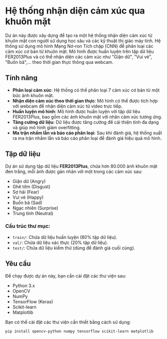 # Hệ thống nhận diện cảm xúc qua khuôn mặt

Dự án này được xây dựng để tạo ra một hệ thống nhận diện cảm xúc từ khuôn mặt con người sử dụng học sâu và các kỹ thuật thị giác máy tính. Hệ thống sử dụng mô hình Mạng Nơ-ron Tích chập (CNN) để phân loại các cảm xúc cơ bản từ khuôn mặt. Mô hình được huấn luyện trên tập dữ liệu FER2013Plus và có thể nhận diện các cảm xúc như "Giận dữ", "Vui vẻ", "Buồn bã",... theo thời gian thực thông qua webcam.

## Tính năng
- **Phân loại cảm xúc**: Hệ thống có thể phân loại 7 cảm xúc cơ bản từ một bức ảnh khuôn mặt.
- **Nhận diện cảm xúc theo thời gian thực**: Mô hình có thể được tích hợp với webcam để nhận diện cảm xúc từ video trực tiếp.
- **Huấn luyện mô hình**: Mô hình được huấn luyện với tập dữ liệu FER2013Plus, bao gồm các ảnh khuôn mặt với nhãn cảm xúc tương ứng.
- **Tăng cường dữ liệu**: Dữ liệu được tăng cường để cải thiện tính đa dạng và giúp mô hình giảm overfitting.
- **Ma trận nhầm lẫn và báo cáo phân loại**: Sau khi đánh giá, hệ thống xuất ra ma trận nhầm lẫn và báo cáo phân loại để đánh giá hiệu quả mô hình.

## Tập dữ liệu
Dự án sử dụng tập dữ liệu **FER2013Plus**, chứa hơn 80.000 ảnh khuôn mặt đen trắng, mỗi ảnh được gán nhãn với một trong các cảm xúc sau:
- Giận dữ (Angry)
- Ghê tởm (Disgust)
- Sợ hãi (Fear)
- Vui vẻ (Happy)
- Buồn bã (Sad)
- Ngạc nhiên (Surprise)
- Trung tính (Neutral)

### Cấu trúc thư mục:
- `train/`: Chứa dữ liệu huấn luyện (80% tập dữ liệu).
- `val/`: Chứa dữ liệu xác thực (20% tập dữ liệu).
- `test/`: Chứa dữ liệu kiểm thử (dùng để đánh giá cuối cùng).

## Yêu cầu

Để chạy được dự án này, bạn cần cài đặt các thư viện sau:

- Python 3.x
- OpenCV
- NumPy
- TensorFlow (Keras)
- Scikit-learn
- Matplotlib

Bạn có thể cài đặt các thư viện cần thiết bằng cách sử dụng:

```bash
pip install opencv-python numpy tensorflow scikit-learn matplotlib
